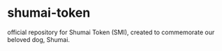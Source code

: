 # shumai-token
official repository for Shumai Token (SMI), created to commemorate our beloved dog, Shumai.
